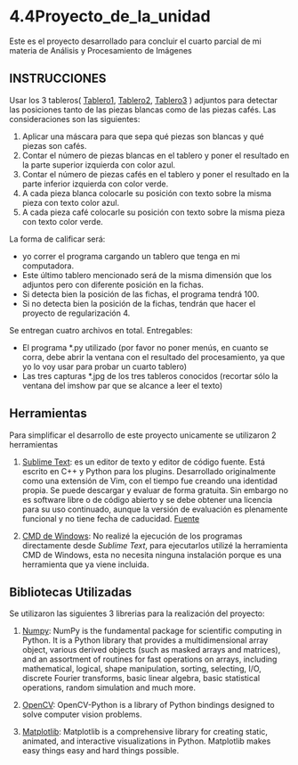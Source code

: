 # 4.4Proyecto_de_la_unidad
Este es el proyecto desarrollado para concluir el cuarto parcial de mi materia de Análisis y Procesamiento de Imágenes

## **INSTRUCCIONES**

Usar los 3 tableros( [Tablero1](https://github.com/eljuanrv/4.4Proyecto_de_la_unidad/blob/main/tablero1.png), [Tablero2](https://github.com/eljuanrv/4.4Proyecto_de_la_unidad/blob/main/tablero2.png), [Tablero3](https://github.com/eljuanrv/4.4Proyecto_de_la_unidad/blob/main/tablero3.png)  ) adjuntos para detectar las posiciones tanto de las piezas blancas como de las piezas cafés. Las consideraciones son las siguientes:

1. Aplicar una máscara para que sepa qué piezas son blancas y qué piezas son cafés.
2. Contar el número de piezas blancas en el tablero y poner el resultado en la parte superior izquierda con color azul.
3. Contar el número de piezas cafés en el tablero y poner el resultado en la parte inferior izquierda con color verde.
4. A cada pieza blanca colocarle su posición con texto sobre la misma pieza con texto color azul.
5. A cada pieza café colocarle su posición con texto sobre la misma pieza con texto color verde.

La forma de calificar será: 
- yo correr el programa cargando un tablero que tenga en mi computadora. 
- Este último tablero mencionado será de la misma dimensión que los adjuntos pero con diferente posición en la fichas. 
- Si detecta bien la posición de las fichas, el programa tendrá 100. 
- Si no detecta bien la posición de la fichas, tendrán que hacer el proyecto de regularización 4.  

Se entregan cuatro archivos en total. Entregables:
- El programa *.py utilizado (por favor no poner menús, en cuanto se corra, debe abrir la ventana con el resultado del procesamiento, ya que yo lo voy usar para probar un cuarto tablero)
- Las tres capturas *.jpg de los tres tableros conocidos (recortar sólo la ventana del imshow par que se alcance a leer el texto)

## **Herramientas**

Para simplificar el desarrollo de este proyecto unicamente se utilizaron 2 herramientas

1. [Sublime Text](https://www.sublimetext.com/): es un editor de texto y editor de código fuente. Está escrito en C++ y Python para los plugins. Desarrollado originalmente como una extensión de Vim, con el tiempo fue creando una identidad propia. 
Se puede descargar y evaluar de forma gratuita. Sin embargo no es software libre o de código abierto y se debe obtener una licencia para su uso continuado, aunque la versión de evaluación es plenamente funcional y no tiene fecha de caducidad. [Fuente](https://es.wikipedia.org/wiki/Sublime_Text)

2. [CMD de Windows](https://www.reviewhardware.com/como-funciona/que-es-cmd-que-significa-y-para-que-sirve#:~:text=CMD%20es%20una%20abreviatura%20que%20significa%20%E2%80%9CCommand%E2%80%9D%20y,de%20la%20introducci%C3%B3n%20de%20comandos%20de%20textos%2C%20): No realizé la ejecución de los programas directamente desde *Sublime Text*, para ejecutarlos utilizé la herramienta CMD de Windows, esta no necesita ninguna instalación porque es una herramienta que ya viene incluida.

## **Bibliotecas Utilizadas**

Se utilizaron las siguientes 3 librerias para la realización del proyecto:

1. [Numpy](https://numpy.org/doc/stable/): NumPy is the fundamental package for scientific computing in Python. It is a Python library that provides a multidimensional array object, various derived objects (such as masked arrays and matrices), and an assortment of routines for fast operations on arrays, including mathematical, logical, shape manipulation, sorting, selecting, I/O, discrete Fourier transforms, basic linear algebra, basic statistical operations, random simulation and much more.

2. [OpenCV](https://docs.opencv.org/4.x/d0/de3/tutorial_py_intro.html): OpenCV-Python is a library of Python bindings designed to solve computer vision problems.

3. [Matplotlib](https://matplotlib.org/): Matplotlib is a comprehensive library for creating static, animated, and interactive visualizations in Python. Matplotlib makes easy things easy and hard things possible.
